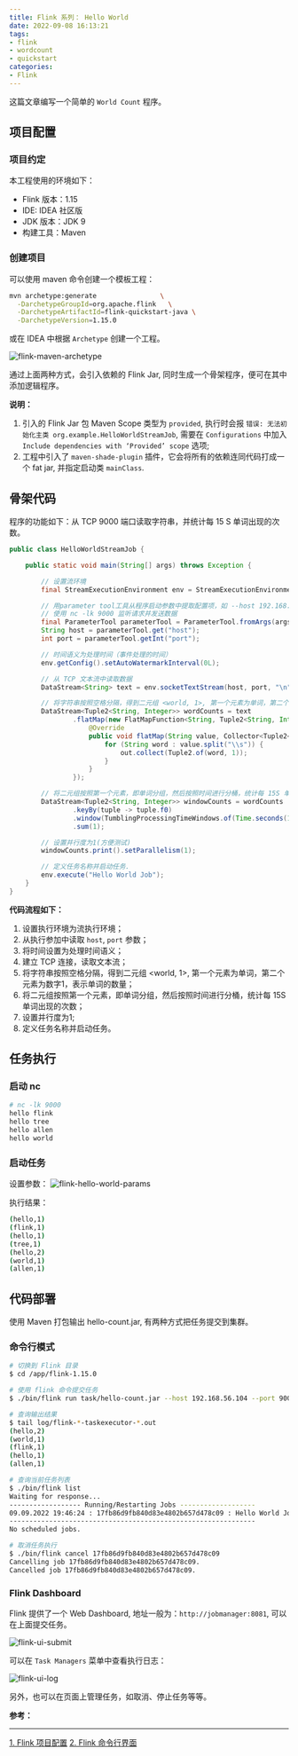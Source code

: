 ```yaml
---
title: Flink 系列： Hello World
date: 2022-09-08 16:13:21
tags:
- flink
- wordcount
- quickstart
categories:
- Flink
---
```


这篇文章编写一个简单的 `World Count` 程序。 

<!-- more -->

## 项目配置

### 项目约定

本工程使用的环境如下：
- Flink 版本：1.15
- IDE: IDEA 社区版
- JDK 版本：JDK 9
- 构建工具：Maven

### 创建项目

可以使用 maven 命令创建一个模板工程：
```bash
mvn archetype:generate                \
  -DarchetypeGroupId=org.apache.flink   \
  -DarchetypeArtifactId=flink-quickstart-java \
  -DarchetypeVersion=1.15.0
```

或在 IDEA 中根据 `Archetype` 创建一个工程。

![flink-maven-archetype](/images/flink/flink-maven-archetype.png "flink-maven-archetype")

通过上面两种方式，会引入依赖的 Flink Jar, 同时生成一个骨架程序，便可在其中添加逻辑程序。

**说明：**
1. 引入的 Flink Jar 包 Maven Scope 类型为 `provided`, 执行时会报 `错误: 无法初始化主类 org.example.HelloWorldStreamJob`, 需要在 `Configurations` 中加入 `Include dependencies with ‘Provided’ scope` 选项;
2. 工程中引入了 `maven-shade-plugin` 插件，它会将所有的依赖连同代码打成一个 fat jar, 并指定启动类 `mainClass`.

## 骨架代码

程序的功能如下：从 TCP 9000 端口读取字符串，并统计每 15 S 单词出现的次数。

```java
public class HelloWorldStreamJob {

    public static void main(String[] args) throws Exception {

        // 设置流环境
        final StreamExecutionEnvironment env = StreamExecutionEnvironment.getExecutionEnvironment();

        // 用parameter tool工具从程序启动参数中提取配置项，如 --host 192.168.1.1 --port 9000
        // 使用 nc -lk 9000 监听请求并发送数据
        final ParameterTool parameterTool = ParameterTool.fromArgs(args);
        String host = parameterTool.get("host");
        int port = parameterTool.getInt("port");

        // 时间语义为处理时间（事件处理的时间）
        env.getConfig().setAutoWatermarkInterval(0L);

        // 从 TCP 文本流中读取数据
        DataStream<String> text = env.socketTextStream(host, port, "\n");

        // 将字符串按照空格分隔，得到二元组 <world, 1>, 第一个元素为单词，第二个元素为数字1，表示单词的数量
        DataStream<Tuple2<String, Integer>> wordCounts = text
                .flatMap(new FlatMapFunction<String, Tuple2<String, Integer>>() {
                    @Override
                    public void flatMap(String value, Collector<Tuple2<String, Integer>> out) {
                        for (String word : value.split("\\s")) {
                            out.collect(Tuple2.of(word, 1));
                        }
                    }
                });

        // 将二元组按照第一个元素，即单词分组，然后按照时间进行分桶，统计每 15S 单词出现的次数
        DataStream<Tuple2<String, Integer>> windowCounts = wordCounts
                .keyBy(tuple -> tuple.f0)
                .window(TumblingProcessingTimeWindows.of(Time.seconds(10)))
                .sum(1);

        // 设置并行度为1(方便测试)
        windowCounts.print().setParallelism(1);

        // 定义任务名称并启动任务.
        env.execute("Hello World Job");
    }
}
```

**代码流程如下：**
1. 设置执行环境为流执行环境；
2. 从执行参加中读取 `host`, `port` 参数；
3. 将时间设置为处理时间语义；
4. 建立 TCP 连接，读取文本流；
5. 将字符串按照空格分隔，得到二元组 <world, 1>, 第一个元素为单词，第二个元素为数字1，表示单词的数量；
6. 将二元组按照第一个元素，即单词分组，然后按照时间进行分桶，统计每 15S 单词出现的次数；
7. 设置并行度为1; 
8. 定义任务名称并启动任务。

## 任务执行

### 启动 nc
```bash
# nc -lk 9000  
hello flink
hello tree
hello allen
hello world

```

### 启动任务

设置参数：
![flink-hello-world-params](/images/flink/flink-hello-world-params.png "flink-hello-world-params")

执行结果：

```bash
(hello,1)
(flink,1)
(hello,1)
(tree,1)
(hello,2)
(world,1)
(allen,1)
```

## 代码部署

使用 Maven 打包输出 hello-count.jar, 有两种方式把任务提交到集群。

### 命令行模式

```bash
# 切换到 Flink 目录
$ cd /app/flink-1.15.0

# 使用 flink 命令提交任务
$ ./bin/flink run task/hello-count.jar --host 192.168.56.104 --port 9000

# 查询输出结果
$ tail log/flink-*-taskexecutor-*.out
(hello,2)
(world,1)
(flink,1)
(hello,1)
(allen,1)

# 查询当前任务列表
$ ./bin/flink list
Waiting for response...
------------------ Running/Restarting Jobs -------------------
09.09.2022 19:46:24 : 17fb86d9fb840d83e4802b657d478c09 : Hello World Job (RUNNING)
--------------------------------------------------------------
No scheduled jobs.

# 取消任务执行
$ ./bin/flink cancel 17fb86d9fb840d83e4802b657d478c09
Cancelling job 17fb86d9fb840d83e4802b657d478c09.
Cancelled job 17fb86d9fb840d83e4802b657d478c09.

```

### Flink Dashboard

Flink 提供了一个 Web Dashboard, 地址一般为：`http://jobmanager:8081`, 可以在上面提交任务。

![flink-ui-submit](/images/flink/flink-ui-submit.png "flink-ui-submit")

可以在 `Task Managers` 菜单中查看执行日志：

![flink-ui-log](/images/flink/flink-ui-log.png "flink-ui-log")

另外，也可以在页面上管理任务，如取消、停止任务等等。

**参考：**

----
[1]:https://nightlies.apache.org/flink/flink-docs-release-1.15/zh/docs/dev/configuration/overview/
[2]:https://nightlies.apache.org/flink/flink-docs-release-1.15/zh/docs/deployment/cli/

[1. Flink 项目配置][1]
[2. Flink 命令行界面][2]